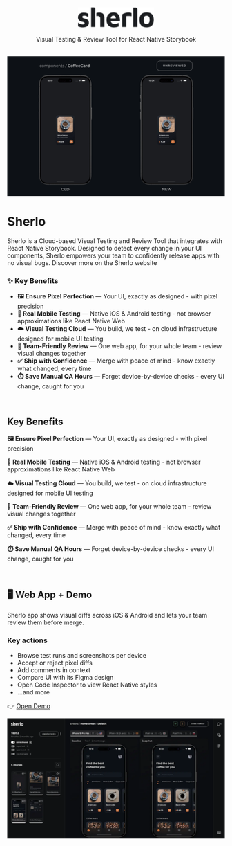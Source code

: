 <br />

<p align="center">
  <a href="https://sherlo.io/">
    <picture>
      <source media="(prefers-color-scheme: dark) and (max-width: 480px)" srcset="./assets/logo-dark.svg" width="140">
      <source media="(prefers-color-scheme: dark)" srcset="./assets/logo-dark.svg" width="176">
      <source media="(max-width: 480px)" srcset="./assets/logo-light.svg" width="140">
      <img src="./assets/logo-light.svg" alt="Sherlo logo" width="176" />
    </picture>
  </a>
</p>

<p align="center">Visual Testing & Review Tool for React Native Storybook</p>

<br />

<!-- TODO: ogarnac gif pod mobile -->
<div align="center">
  <img src="./assets/sherlo.gif" alt="Sherlo visual testing tool demo showing UI comparison and review workflow" width="780" />
</div>

# Sherlo

Sherlo is a Cloud-based Visual Testing and Review Tool that integrates with React Native Storybook. Designed to detect every change in your UI components, Sherlo empowers your team to confidently release apps with no visual bugs. Discover more on the Sherlo website

### ✨ Key Benefits

- **🖼️ Ensure Pixel Perfection** — Your UI, exactly as designed - with pixel precision
- **📱 Real Mobile Testing** — Native iOS & Android testing - not browser approximations like React Native Web
- **☁️ Visual Testing Cloud** — You build, we test - on cloud infrastructure designed for mobile UI testing
- **🤝 Team-Friendly Review** — One web app, for your whole team - review visual changes together
- **✅ Ship with Confidence** — Merge with peace of mind - know exactly what changed, every time
- **⏱️ Save Manual QA Hours** — Forget device-by-device checks - every UI change, caught for you

<br />

## Key Benefits

**🖼️ Ensure Pixel Perfection** — Your UI, exactly as designed - with pixel precision

**📱 Real Mobile Testing** — Native iOS & Android testing - not browser approximations like React Native Web

**☁️ Visual Testing Cloud** — You build, we test - on cloud infrastructure designed for mobile UI testing

**🤝 Team-Friendly Review** — One web app, for your whole team - review visual changes together

**✅ Ship with Confidence** — Merge with peace of mind - know exactly what changed, every time

**⏱️ Save Manual QA Hours** — Forget device-by-device checks - every UI change, caught for you

<br />

## 🖥️ Web App + Demo

Sherlo app shows visual diffs across iOS & Android and lets your team review them before merge.

### Key actions

- Browse test runs and screenshots per device
- Accept or reject pixel diffs
- Add comments in context
- Compare UI with its Figma design
- Open Code Inspector to view React Native styles
- …and more

👉 [Open Demo](https://app.sherlo.io/demo)

<!-- TODO: opakowac w frame z "przegladarki" jak na LP -->
<div align="center">
  <img src="./assets/app.webp" alt="Sherlo – podgląd aplikacji" />
</div>
